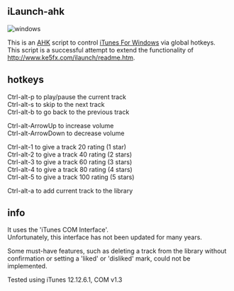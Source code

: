 ## iLaunch-ahk
![windows](https://img.shields.io/badge/OS-Windows-blue)  

This is an [AHK](https://www.autohotkey.com/) script to control [iTunes For Windows](https://apps.microsoft.com/store/detail/itunes/9PB2MZ1ZMB1S) via global hotkeys.  
This script is a successful attempt to extend the functionality of http://www.ke5fx.com/ilaunch/readme.htm.
## hotkeys
Ctrl-alt-p to play/pause the current track  
Ctrl-alt-s to skip to the next track  
Ctrl-alt-b to go back to the previous track  

Ctrl-alt-ArrowUp to increase volume  
Ctrl-alt-ArrowDown to decrease volume  

Ctrl-alt-1 to give a track 20 rating (1 star)  
Ctrl-alt-2 to give a track 40 rating (2 stars)  
Ctrl-alt-3 to give a track 60 rating (3 stars)  
Ctrl-alt-4 to give a track 80 rating (4 stars)  
Ctrl-alt-5 to give a track 100 rating (5 stars)  

Ctrl-alt-a to add current track to the library  
## info
It uses the 'iTunes COM Interface'.  
Unfortunately, this interface has not been updated for many years.

Some must-have features, such as deleting a track from the library without confirmation or setting a 'liked' or 'disliked' mark, could not be implemented.

Tested using iTunes 12.12.6.1, COM v1.3
